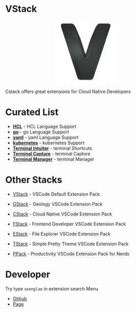 # VStack
<p align="center"><img width="200"alt="vstack" src="images/logo.png"/></p>

Cstack offers great extensions for Cloud Native Developers

# Curated List

- [**HCL**]() - HCL Language Support
- [**go**]() - go Language Support
- [**yaml**]() - yaml Language Support
- [**kubernetes**]() - kubernetes Support
- [**Terminal Intuiter**]() - terminal Shortcuts
- [**Terminal Capture**]() - terminal Capture
- [**Terminal Manager**]() - terminal Manager


# Other Stacks
- [VStack](https://marketplace.visualstudio.com/items?itemName=seonglae.vstack) -  VSCode Default Extension Pack

- [GStack](https://marketplace.visualstudio.com/items?itemName=seonglae.gstack) - Geology VSCode Extension Pack

- [CStack](https://marketplace.visualstudio.com/items?itemName=seonglae.cstack) - Cloud Native VSCode Extension Pack

- [FStack](https://marketplace.visualstudio.com/items?itemName=seonglae.fstack) - Frontend Developer VSCode Extension Pack

- [EStack](https://marketplace.visualstudio.com/items?itemName=seonglae.estack) - File Explorer VSCode Extension Pack

- [TStack](https://marketplace.visualstudio.com/items?itemName=seonglae.tstack) - Simple Pretty Theme VSCode Extension Pack

- [PPack](https://marketplace.visualstudio.com/items?itemName=seonglae.pstack) - Productivity VSCode Extension Pack for Nerds


# Developer
Try type `seonglae` in extension search Menu
- [Gtihub](https://github.com/seonglae)
- [Page](https://www.seongland.com)


